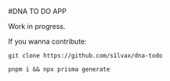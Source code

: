 #DNA TO DO APP

Work in progress.

If you wanna contribute:

```
git clone https://github.com/s1lvax/dna-todo

pnpm i && npx prisma generate

```
